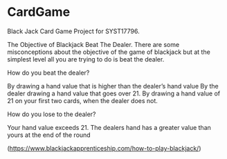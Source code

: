 # CardGame
Black Jack Card Game Project for SYST17796.


The Objective of Blackjack
Beat The Dealer. There are some misconceptions about the objective of the game of blackjack but at the simplest level all you are trying to do is beat the dealer.

How do you beat the dealer?

By drawing a hand value that is higher than the dealer’s hand value
By the dealer drawing a hand value that goes over 21.
By drawing a hand value of 21 on your first two cards, when the dealer does not.

How do you lose to the dealer? 

Your hand value exceeds 21.
The dealers hand has a greater value than yours at the end of the round

(https://www.blackjackapprenticeship.com/how-to-play-blackjack/)
